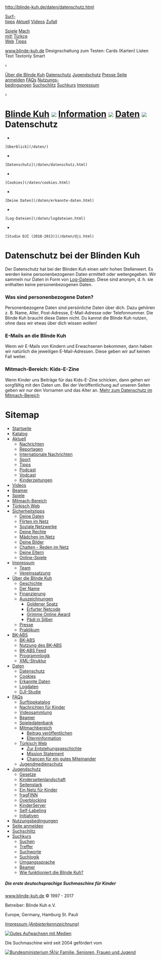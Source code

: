 http://blinde-kuh.de/daten/datenschutz.html

<a href="/catalog/" id="bknavigation_button_catalog" class="bkbutton _nav"><span class="bkbutton_text">Surf-<br />
tipps</span></a> <a href="/aktuell/" id="bknavigation_button_news" class="bkbutton _nav"><span class="bkbutton_text">Aktuell</span></a> <a href="/videos/" id="bknavigation_button_videos" class="bkbutton _nav"><span class="bkbutton_text">Videos</span></a> <a href="/beamen/" id="bknavigation_button_beamer" class="bkbutton _nav"><span class="bkbutton_text">Zufall</span></a>

<a href="/spiele/" id="bknavigation_button_games" class="bkbutton _nav"><span class="bkbutton_text">Spiele</span></a> <a href="/geschichten/" id="bknavigation_button_ezine" class="bkbutton _nav"><span class="bkbutton_text">Mach<br />
mit!</span></a> <a href="/tuerkisch-web/" id="bknavigation_button_turkweb" class="bkbutton _nav"><span class="bkbutton_text">Türkçe<br />
Web</span></a> <a href="/sicherheit/" id="bknavigation_button_safety" class="bkbutton _nav"><span class="bkbutton_text">Tipps</span></a>

<a href="/index.html" id="bklogo_face_result" class="bklogo_face _result"></a>

<a href="/index.html" class="blinde-kuh_link">www.blinde-kuh.de</a>
<span>Designschaltung zum Testen:</span>
Cards (Karten)
Listen
Text
Textonly
Smart

‹

<a href="/informationen/" id="bkbutton_infos_blindekuh" class="bkbutton bkinfos_button _b"><span class="bkbutton_text">Über die Blinde Kuh</span></a> <a href="/daten/" id="bkbutton_infos_datenschutz" class="bkbutton bkinfos_button _d"><span class="bkbutton_text">Datenschutz</span></a> <a href="/jugendschutz/" id="bkbutton_infos_jugendschutz" class="bkbutton bkinfos_button _f"><span class="bkbutton_text">Jugendschutz</span></a> <a href="/presse/" id="bkbutton_infos_presse" class="bkbutton bkinfos_button _l"><span class="bkbutton_text">Presse<span> </span></span></a> <a href="/informationen/anmelden.html" id="bkbutton_infos_anmelden" class="bkbutton bkinfos_button _h"><span class="bkbutton_text">Seite<br />
anmelden</span></a> <a href="/faqs/" id="bkbutton_infos_faqs" class="bkbutton bkinfos_button _e"><span class="bkbutton_text">FAQs</span></a> <a href="/informationen/nutzungsbedingungen.html" id="bkbutton_infos_nutzung" class="bkbutton bkinfos_button _g"><span class="bkbutton_text">Nutzungs-<br />
bedingungen</span></a> <a href="/informationen/suchschlitz.html" id="bkbutton_infos_searchbox" class="bkbutton bkinfos_button _j"><span class="bkbutton_text">Suchschlitz</span></a> <a href="/suchkurs/" id="bkbutton_infos_suchkurs" class="bkbutton bkinfos_button _k"><span class="bkbutton_text">Suchkurs</span></a> <a href="/impressum.html" id="bkbutton_infos_impressum" class="bkbutton bkinfos_button _a"><span class="bkbutton_text">Impressum</span></a>

›

<a href="/index.html" class="bkbreadcrumb _home">Blinde Kuh</a> <span class="bkarrow_icon">![](/global/img/arrow-icon.png)</span> <a href="/informationen/" class="bkbreadcrumb _information">Information</a> <span class="bkarrow_icon">![](/global/img/arrow-icon.png)</span> <a href="/daten/" class="bkbreadcrumb _daten">Daten</a> <span class="bkarrow_icon">![](/global/img/arrow-icon.png)</span> <span class="bkbreadcrumb _datenschutz">Datenschutz</span>
====================================================================================================================================================================================================================================================================================================================================================================================================================================================================

-   

    [Überblick](/daten/)
-   

    [Datenschutz](/daten/datenschutz.html)
-   

    [Cookies](/daten/cookies.html)
-   

    [Deine Daten](/daten/erkannte-daten.html)
-   

    [Log-Dateien](/daten/logdateien.html)
-   

    [Studie DJI (2010-2013)](/daten/dji.html)

Datenschutz bei der Blinden Kuh
===============================

Der Datenschutz hat bei der Blinden Kuh einen sehr hohen Stellenwert. Es werden keine personenbezogenen Daten ermittelt oder weitergegeben. Wir sammeln nur Daten in Form von [Log-Dateien](logdateien.html). Diese sind anonym, d. h. sie enthalten keine personenbezogenen Daten.

### Was sind personenbezogene Daten?

Personenbezogene Daten sind persönliche Daten über dich. Dazu gehören z. B. Name, Alter, Post-Adresse, E-Mail-Adresse oder Telefonnummer. Die Blinde Kuh braucht diese Daten nicht. Du kannst die Blinde Kuh nutzen, ohne dass wir etwas über dich wissen wollen!

### E-Mails an die Blinde Kuh

Wenn wir E-Mails von Kindern und Erwachsenen bekommen, dann haben wir natürlich die jeweiligen E-Mail-Adressen. Diese geben wir auf keinen Fall weiter.

### Mitmach-Bereich: Kids-E-Zine

Wenn Kinder uns Beiträge für das Kids-E-Zine schicken, dann gehen wir sorgfältig mit den Daten um. Bei der Veröffentlichung auf unseren Seiten geben wir nur den Vornamen und das Alter an.
[Mehr zum Datenschutz im Mitmach-Bereich](/geschichten/information/beitrag-einschicken.html)

Sitemap
=======

-   [Startseite](/index.html)
-   [Katalog](/catalog/)
-   [Aktuell](/aktuell/)
    -   [Nachrichten](/aktuell/news.html)
    -   [Reportagen](/aktuell/reportagen.html)
    -   [Internationale Nachrichten](/aktuell/international.html)
    -   [Sport](/aktuell/sport.html)
    -   [Tipps](/aktuell/tipps.html)
    -   [Podcast](/aktuell/podcast.html)
    -   [Vodcast](/aktuell/vodcast.html)
    -   [Kinderzeitungen](/aktuell/kinderzeitungen.html)
-   [Videos](/videos/)
-   [Beamer](/beamen/)
-   [Spiele](/spiele/)
-   [Mitmach-Bereich](/geschichten/)
-   [Türkisch Web](/tuerkisch-web/)
-   [Sicherheitstipps](/sicherheit/)
    -   [Deine Daten](/sicherheit/internet-vergisst-nicht.html)
    -   [Flirten im Netz](/sicherheit/flirten-im-netz.html)
    -   [Soziale Netzwerke](/sicherheit/communities-und-foren.html)
    -   [Deine Rechte](/sicherheit/jugendschutz-deine-rechte.html)
    -   [Mädchen im Netz](/sicherheit/maedchen-im-netz.html)
    -   [Deine Bilder](/sicherheit/bilder.html)
    -   [Chatten - Reden im Netz](/sicherheit/chatten.html)
    -   [Deine Eltern](/sicherheit/deine-eltern.html)
    -   [Online-Spiele](/sicherheit/spielen.html)
-   [Impressum](/impressum.html)
    -   [Team](/team.html)
    -   [Vereinssatzung](/vereinssatzung.html)
-   [Über die Blinde Kuh](/informationen/)
    -   [Geschichte](/informationen/geschichte.html)
    -   [Der Name](/informationen/name.html)
    -   [Finanzierung](/informationen/finanzierung.html)
    -   [Auszeichnungen](/awards/)
        -   [Goldener Spatz](/awards/auszeichnung-goldenerspatz.html)
        -   [Erfurter Netcode](/awards/siegel-erfurternetcode.html)
        -   [Grimme Online Award](/awards/auszeichnung-grimmeaward.html)
        -   [Pädi in Silber](/awards/auszeichnung-paedi.html)
    -   [Presse](/presse/)
    -   [Praktikum](/praktikum/)
-   [BK-ABS](/bk-abs/)
    -   [BK-ABS](/bk-abs/)
    -   [Nutzung des BK-ABS](/bk-abs/nutzung-bkabs.html)
    -   [BK-ABS Feed](/bk-abs/abholen.html)
    -   [Programmlogik](/bk-abs/programmlogik.html)
    -   [XML-Struktur](/bk-abs/xml.html)
-   [Daten](/daten/)
    -   [Datenschutz](/daten/datenschutz.html)
    -   [Cookies](/daten/cookies.html)
    -   [Erkannte Daten](/daten/erkannte-daten.html)
    -   [Logdaten](/daten/logdateien.html)
    -   [DJI-Studie](/daten/dji.html)
-   [FAQs](/faqs/)
    -   [Surftippkatalog](/faqs/catalog-information.html)
    -   [Nachrichten für Kinder](/faqs/aktuell-information.html)
    -   [Videosammlung](/faqs/videos-information.html)
    -   [Beamer](/faqs/beamer-information.html)
    -   [Spieledatenbank](/faqs/spiele-information.html)
    -   [Mitmachbereich](/faqs/geschichten-information.html)
        -   [Beitrag veröffentlichen](/faqs/geschichten-beitrag-einschicken.html)
        -   [Elterninformation](/faqs/geschichten-eltern-infos.html)
    -   [Türkisch Web](/faqs/tuerkischweb-information.html)
        -   [Zur Entstehungsgeschichte](/faqs/tuerkischweb-entstehung.html)
        -   [Mission Statement](/faqs/tuerkischweb-ziele.html)
        -   [Chancen für ein gutes Miteinander](/faqs/tuerkischweb-chancen.html)
    -   [Jugendmedienschutz](/faqs/sicherheit-information.html)
-   [Jugendschutz](/faqs/)
    -   [Gesetze](/jugendschutz/gesetze.html)
    -   [Kinderseitenlandschaft](/jugendschutz/kinderseitenlandschaft.html)
    -   [Seitenstark](/jugendschutz/seitenstark.html)
    -   [Ein Netz für Kinder](/jugendschutz/netzfuerkinder.html)
    -   [fragFINN](/jugendschutz/fragfinn.html)
    -   [Overblocking](/jugendschutz/overblocking.html)
    -   [KinderServer](/jugendschutz/kinderserver.html)
    -   [Self-Labeling](/jugendschutz/selflabeling.html)
    -   [Initiativen](/jugendschutz/initiativen.html)
-   [Nutzungsbedingungen](/informationen/nutzungsbedingungen.html)
-   [Seite anmelden](/informationen/anmelden.html)
-   [Suchschlitz](/informationen/suchschlitz.html)
-   [Suchkurs](/suchkurs/)
    -   [Suchen](/suchkurs/suchen.html)
    -   [Treffer](/suchkurs/treffer.html)
    -   [Suchworte](/suchkurs/suchworte.html)
    -   [Suchlogik](/suchkurs/suchlogik.html)
    -   [Umgangssprache](/suchkurs/umgangssprache.html)
    -   [Beamer](/suchkurs/beamer.html)
    -   [Wie funktioniert die Blinde Kuh?](/suchkurs/technik.html)

##### Die erste deutschsprachige Suchmaschine für Kinder

www.blinde-kuh.de © 1997 - 2017

Betreiber: Blinde Kuh e.V.

Europe, Germany, Hamburg St. Pauli

[Impressum *(Anbieterkennzeichnung)*](/impressum.html)

[<span class="gamm-logo"><img src="/global/img/gamm-logo.png" alt="Gutes Aufwachsen mit Medien" class="gamm-logo-img" /></span>](https://www.gutes-aufwachsen-mit-medien.de/)

Die Suchmaschine wird seit 2004 gefördert vom

[<span class="bmfsfj-logo">![Bundesministerium fÃ¼r Familie, Senioren, Frauen und Jugend](/global/img/bmfsfj-logo.png)</span>](http://www.bmfsfj.de/)


